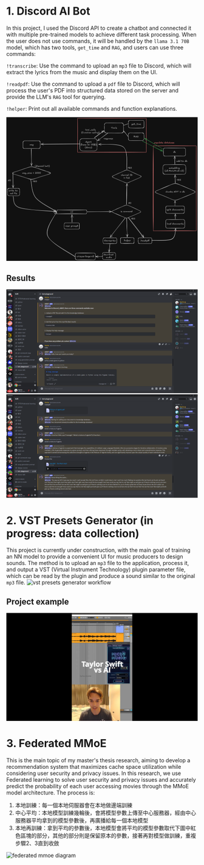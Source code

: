 # 1. Discord AI Bot
In this project, I used the Discord API to create a chatbot and connected it with multiple pre-trained models to achieve different task processing. When the user does not use commands, it will be handled by the `llama 3.1 70B` model, which has two tools, `get_time` and `RAG`, and users can use three commands:

`!transcribe`: Use the command to upload an `mp3` file to Discord, which will extract the lyrics from the music and display them on the UI.

`!readpdf`: Use the command to upload a `pdf` file to Discord, which will process the user's PDF into structured data stored on the server and provide the LLM's `RAG` tool for querying.

`!helper`: Print out all available commands and function explanations.

![discord aibot](discord_bot.png)
## Results
![discord bot preview](image.png)
![discord bot preview](image-1.png)

# 2. VST Presets Generator (in progress: data collection)
This project is currently under construction, with the main goal of training an NN model to provide a convenient UI for music producers to design sounds. The method is to upload an `mp3` file to the application, process it, and output a VST (Virtual Instrument Technology) plugin parameter file, which can be read by the plugin and produce a sound similar to the original `mp3` file.
![vst presets generator workflow](ai_vst_presets_generator.png)
## Project example
[![exist app example](image-3.png)](https://youtu.be/wE6-RZyjgnQ?si=gaV0-UR_K7ixG79T)

# 3. Federated MMoE
This is the main topic of my master's thesis research, aiming to develop a recommendation system that maximizes cache space utilization while considering user security and privacy issues. In this research, we use Federated learning to solve user security and privacy issues and accurately predict the probability of each user accessing movies through the MMoE model architecture. The process is:
1. 本地訓練：每一個本地伺服器會在本地做邊端訓練
2. 中心平均：本地模型訓練幾輪後，會將模型參數上傳至中心服務器，經由中心服務器平均拿到的模型參數後，再廣播給每一個本地模型
3. 本地再訓練：拿到平均的參數後，本地模型會將平均的模型參數取代下圖中紅色區塊的部分，其他的部分則是保留原本的參數，接著再對模型做訓練，重複步驟2、3直到收斂

![federated mmoe diagram](fed_mmoe.png)
